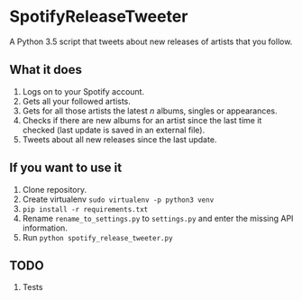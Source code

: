 # SpotifyReleaseTweeter
A Python 3.5 script that tweets about new releases of artists that you follow.

## What it does 
1. Logs on to your Spotify account.
2. Gets all your followed artists.
3. Gets for all those artists the latest _n_ albums, singles or appearances.
4. Checks if there are new albums for an artist since the last time it checked (last update is saved in an external file).
5. Tweets about all new releases since the last update.

## If you want to use it
1. Clone repository.
2. Create virtualenv ```sudo virtualenv -p python3 venv```
3. ```pip install -r requirements.txt```
4. Rename `rename_to_settings.py` to `settings.py` and enter the missing API information.
5. Run ```python spotify_release_tweeter.py```

## TODO 
1. Tests

